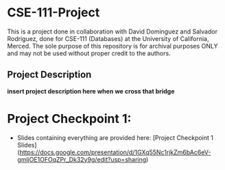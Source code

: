 # CSE-111-Project
This is a project done in collaboration with David Dominguez and Salvador Rodriguez, done for CSE-111 (Databases) at the University of California, Merced. The sole purpose of this repository is for archival purposes ONLY and may not be used without proper credit to the authors. 

## Project Description
**insert project description here when we cross that bridge**

# Project Checkpoint 1: 
- Slides containing everything are provided here: [Project Checkpoint 1 Slides] (https://docs.google.com/presentation/d/1GXq55Nc1rjkZm6bAc6eV-gmljOE1OFOqZPr_Dk32y9g/edit?usp=sharing)
